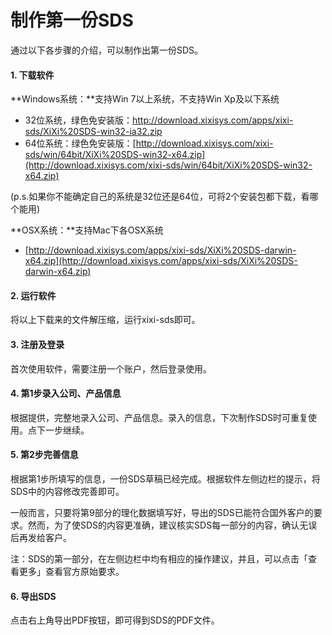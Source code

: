 # 制作第一份SDS

通过以下各步骤的介绍，可以制作出第一份SDS。

#### 1. 下载软件

**Windows系统：**支持Win 7以上系统，不支持Win Xp及以下系统

* 32位系统，绿色免安装版：http://download.xixisys.com/apps/xixi-sds/XiXi%20SDS-win32-ia32.zip
* 64位系统：绿色免安装版：[http://download.xixisys.com/xixi-sds/win/64bit/XiXi%20SDS-win32-x64.zip](http://download.xixisys.com/xixi-sds/win/64bit/XiXi%20SDS-win32-x64.zip)

\(p.s.如果你不能确定自己的系统是32位还是64位，可将2个安装包都下载，看哪个能用\)

**OSX系统：**支持Mac下各OSX系统

* [http://download.xixisys.com/apps/xixi-sds/XiXi%20SDS-darwin-x64.zip](http://download.xixisys.com/apps/xixi-sds/XiXi%20SDS-darwin-x64.zip)

#### 2. 运行软件

将以上下载来的文件解压缩，运行xixi-sds即可。

#### 3. 注册及登录

首次使用软件，需要注册一个账户，然后登录使用。

#### 4. 第1步录入公司、产品信息

根据提供，完整地录入公司、产品信息。录入的信息，下次制作SDS时可重复使用。点下一步继续。

#### 5. 第2步完善信息

根据第1步所填写的信息，一份SDS草稿已经完成。根据软件左侧边栏的提示，将SDS中的内容修改完善即可。

一般而言，只要将第9部分的理化数据填写好，导出的SDS已能符合国外客户的要求。然而，为了使SDS的内容更准确，建议核实SDS每一部分的内容，确认无误后再发给客户。

注：SDS的第一部分，在左侧边栏中均有相应的操作建议，并且，可以点击「查看更多」查看官方原始要求。

#### 6. 导出SDS

点击右上角导出PDF按钮，即可得到SDS的PDF文件。

